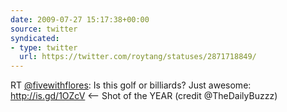 ```yaml
---
date: 2009-07-27 15:17:38+00:00
source: twitter
syndicated:
- type: twitter
  url: https://twitter.com/roytang/statuses/2871718849/
---
```


RT [@fivewithflores](https://twitter.com/fivewithflores/): Is this golf or billiards? Just awesome: http://is.gd/1OZcV &lt;-- Shot of the YEAR (credit @TheDailyBuzzz)